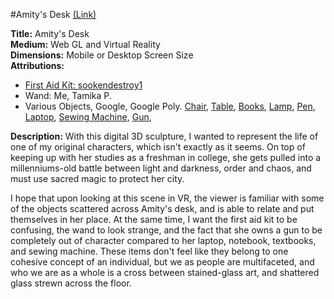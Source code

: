 #Amity's Desk
[(Link)](https://skfb.ly/6CtGR)

**Title:** Amity's Desk  
**Medium:** Web GL and Virtual Reality  
**Dimensions:** Mobile or Desktop Screen Size  
**Attributions:**   
- [First Aid Kit: sookendestroy1](https://skfb.ly/KqIS)  
- Wand: Me, Tamika P.  
- Various Objects, Google, Google Poly. [Chair](https://poly.google.com/view/88nXdqyGV06), [Table](https://poly.google.com/view/8cnrwlAWqx7), [Books](https://poly.google.com/view/aXBH7oyJBu_), [Lamp](https://poly.google.com/view/4ScdjC1wytg), [Pen](https://poly.google.com/view/c8-OE_JtLxV), [Laptop](https://poly.google.com/view/bxB1L0m8LzZ), [Sewing Machine](https://poly.google.com/view/dwLFqHHYBxB), [Gun](https://poly.google.com/view/ap9I6sv347V),  

**Description:** With this digital 3D sculpture, I wanted to represent the life of one of my original characters, which isn't exactly as it seems. On top of keeping up with her studies as a freshman in college, she gets pulled into a millenniums-old battle between light and darkness, order and chaos, and must use sacred magic to protect her city.

I hope that upon looking at this scene in VR, the viewer is familiar with some of the objects scattered across Amity's desk, and is able to relate and put themselves in her place. At the same time, I want the first aid kit to be confusing, the wand to look strange, and the fact that she owns a gun to be completely out of character compared to her laptop, notebook, textbooks, and sewing machine. These items don't feel like they belong to one cohesive concept of an individual, but we as people are multifaceted, and who we are as a whole is a cross between stained-glass art, and shattered glass strewn across the floor.